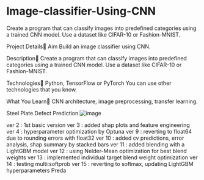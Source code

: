 # Image-classifier-Using-CNN
Create a program that can classify images into predefined categories using a trained CNN model. Use a dataset like CIFAR-10 or Fashion-MNIST.

Project Details
Aim 
Build an image classifier using CNN.

Description
Create a program that can classify images into predefined categories using a
trained CNN model. Use a dataset like CIFAR-10 or Fashion-MNIST.

Technologies
Python, TensorFlow or PyTorch
You can use other technologies that you know.









What You Learn
CNN architecture, image preprocessing, transfer learning.

Steel Plate Defect Prediction
![image](https://github.com/Fainaz96/Image-classifier-Using-CNN/assets/100863402/61cb0e69-1745-4636-aaf5-f9f3df0df9de)

ver 2 : 1st basic version
ver 3 : added shap plots and feature engineering
ver 4 : hyperparameter optimization by Optuna
ver 9 : reverting to float64 due to rounding errors with float32
ver 10 : added cv predictions, error analysis, shap summary by stacked bars
ver 11 : added blending with a LightGBM model
ver 12 : using Nelder-Mean optimization for best blend weights
ver 13 : implemented individual target blend weight optimization
ver 14 : testing multi:softprob
ver 15 : reverting to softmax, updating LightGBM hyperparameters
 Preda
